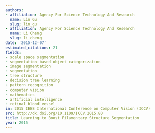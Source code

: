 ```yaml
---
authors:
- affiliation: Agency For Science Technology And Research
  name: Lin Gu
  slug: lin_gu
- affiliation: Agency For Science Technology And Research
  name: Li Cheng
  slug: li_cheng
date: '2015-12-07'
estimated_citations: 21
fields:
- scale space segmentation
- segmentation based object categorization
- image segmentation
- segmentation
- tree structure
- decision tree learning
- pattern recognition
- computer vision
- mathematics
- artificial intelligence
- retinal blood vessel
in: 2015 IEEE International Conference on Computer Vision (ICCV)
src: http://dx.doi.org/10.1109/ICCV.2015.80
title: Learning to Boost Filamentary Structure Segmentation
year: 2015
---
```


